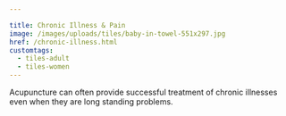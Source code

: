 ```yaml
---

title: Chronic Illness & Pain
image: /images/uploads/tiles/baby-in-towel-551x297.jpg
href: /chronic-illness.html
customtags:
  - tiles-adult
  - tiles-women
---
```

Acupuncture can often provide successful treatment of chronic illnesses even when they are long standing problems.
